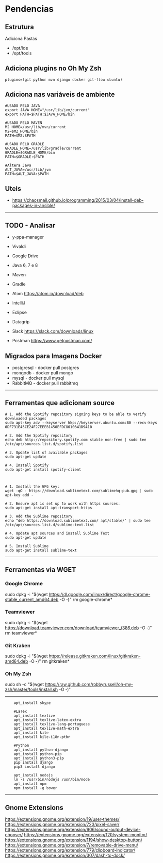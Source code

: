 # Pendencias 

## Estrutura

Adiciona Pastas
* /opt/ide
* /opt/tools

## Adiciona plugins no Oh My Zsh
```plugins=(git python mvn django docker git-flow ubuntu)```

## Adiciona nas variáveis de ambiente 
```
#USADO PELO JAVA
export JAVA_HOME="/usr/lib/jvm/current"
export PATH=$PATH:$JAVA_HOME/bin

#USADO PELO MAVEN
M2_HOME=/usr/lib/mvn/current
M2=$M2_HOME/bin
PATH=$M2:$PATH

#USADO PELO GRADLE
GRADLE_HOME=/usr/lib/gradle/current
GRADLE=$GRADLE_HOME/bin
PATH=$GRADLE:$PATH

#Altera Java
ALT_JAVA=/usr/lib/jvm
PATH=$ALT_JAVA:$PATH
```

## Uteis

* https://chaosmail.github.io/programming/2015/03/04/install-deb-packages-in-ansible/

---

## TODO - Analisar

* y-ppa-manager
* Vivaldi
* Google Drive

* Java 6, 7 e 8
* Maven
* Gradle

* Atom               https://atom.io/download/deb
* IntelliJ
* Eclipse

* Datagrip
    
* Slack              https://slack.com/downloads/linux

* Postman 		https://www.getpostman.com/


## Migrados para Imagens Docker

* postgresql 	- docker pull postgres
* mongodb 		- docker pull mongo
* mysql 		- docker pull mysql
* RabbitMQ 		- docker pull rabbitmq

----

## Ferramentas que adicionam source

```
# 1. Add the Spotify repository signing keys to be able to verify downloaded packages
sudo apt-key adv --keyserver hkp://keyserver.ubuntu.com:80 --recv-keys 0DF731E45CE24F27EEEB1450EFDC8610341D9410

# 2. Add the Spotify repository
echo deb http://repository.spotify.com stable non-free | sudo tee /etc/apt/sources.list.d/spotify.list

# 3. Update list of available packages
sudo apt-get update

# 4. Install Spotify
sudo apt-get install spotify-client



# 1. Install the GPG key:
wget -qO - https://download.sublimetext.com/sublimehq-pub.gpg | sudo apt-key add -

# 2. Ensure apt is set up to work with https sources:
sudo apt-get install apt-transport-https

# 3. Add the Sublime repository
echo "deb https://download.sublimetext.com/ apt/stable/" | sudo tee /etc/apt/sources.list.d/sublime-text.list

# 4. Update apt sources and install Sublime Text
sudo apt-get update

# 5. Install Sublime
sudo apt-get install sublime-text

```

---
## Ferramentas via WGET

### Google Chrome 
sudo dpkg -i "$(wget https://dl.google.com/linux/direct/google-chrome-stable_current_amd64.deb -O -)"
rm google-chrome*

### Teamviewer
sudo dpkg -i "$(wget https://download.teamviewer.com/download/teamviewer_i386.deb  -O -)"
rm teamviewer*

### Git Kraken
sudo dpkg -i "$(wget https://release.gitkraken.com/linux/gitkraken-amd64.deb -O -)"
rm gitkraken*

### Oh My Zsh
sudo sh -c "$(wget https://raw.github.com/robbyrussell/oh-my-zsh/master/tools/install.sh -O -)"

---

```
    apt_install skype

    #LaTex
    apt_install texlive 
    apt_install texlive-latex-extra 
    apt_install texlive-lang-portuguese 
    apt_install texlive-math-extra
    apt_install kile  
    apt_install kile-i18n-ptbr

    #Python
    apt_install python-django 
    apt_install python-pip 
    apt_install python3-pip
    pip install django
    pip3 install django

    apt_install nodejs
    ln -s /usr/bin/nodejs /usr/bin/node
    apt_install npm
    npm install -g bower
```
---

## Gnome Extensions
https://extensions.gnome.org/extension/19/user-themes/
https://extensions.gnome.org/extension/723/pixel-saver/
https://extensions.gnome.org/extension/906/sound-output-device-chooser/
https://extensions.gnome.org/extension/120/system-monitor/
https://extensions.gnome.org/extension/1194/show-desktop-button/
https://extensions.gnome.org/extension/7/removable-drive-menu/
https://extensions.gnome.org/extension/779/clipboard-indicator/
https://extensions.gnome.org/extension/307/dash-to-dock/
